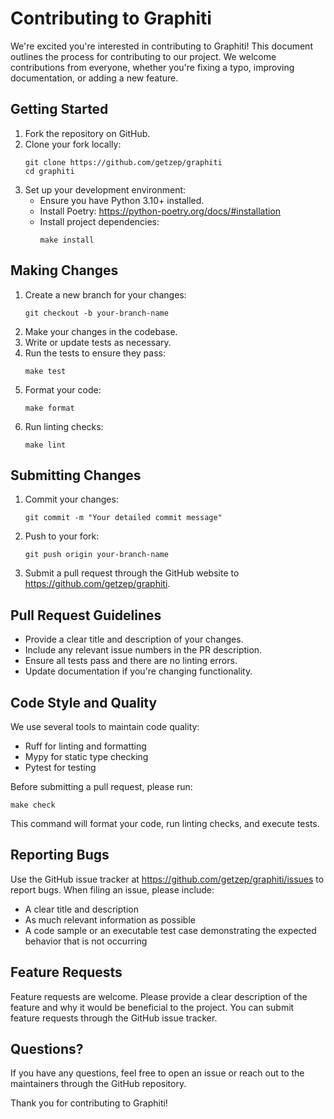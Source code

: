 # Contributing to Graphiti

We're excited you're interested in contributing to Graphiti! This document outlines the process for contributing to our project. We welcome contributions from everyone, whether you're fixing a typo, improving documentation, or adding a new feature.

## Getting Started

1. Fork the repository on GitHub.
2. Clone your fork locally:
   ```
   git clone https://github.com/getzep/graphiti
   cd graphiti
   ```
3. Set up your development environment:
   - Ensure you have Python 3.10+ installed.
   - Install Poetry: https://python-poetry.org/docs/#installation
   - Install project dependencies:
     ```
     make install
     ```

## Making Changes

1. Create a new branch for your changes:
   ```
   git checkout -b your-branch-name
   ```
2. Make your changes in the codebase.
3. Write or update tests as necessary.
4. Run the tests to ensure they pass:
   ```
   make test
   ```
5. Format your code:
   ```
   make format
   ```
6. Run linting checks:
   ```
   make lint
   ```

## Submitting Changes

1. Commit your changes:
   ```
   git commit -m "Your detailed commit message"
   ```
2. Push to your fork:
   ```
   git push origin your-branch-name
   ```
3. Submit a pull request through the GitHub website to https://github.com/getzep/graphiti.

## Pull Request Guidelines

- Provide a clear title and description of your changes.
- Include any relevant issue numbers in the PR description.
- Ensure all tests pass and there are no linting errors.
- Update documentation if you're changing functionality.

## Code Style and Quality

We use several tools to maintain code quality:

- Ruff for linting and formatting
- Mypy for static type checking
- Pytest for testing

Before submitting a pull request, please run:

```
make check
```

This command will format your code, run linting checks, and execute tests.

## Reporting Bugs

Use the GitHub issue tracker at https://github.com/getzep/graphiti/issues to report bugs. When filing an issue, please include:

- A clear title and description
- As much relevant information as possible
- A code sample or an executable test case demonstrating the expected behavior that is not occurring

## Feature Requests

Feature requests are welcome. Please provide a clear description of the feature and why it would be beneficial to the project. You can submit feature requests through the GitHub issue tracker.

## Questions?

If you have any questions, feel free to open an issue or reach out to the maintainers through the GitHub repository.

Thank you for contributing to Graphiti!
